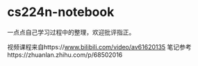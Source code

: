 # cs224n-notebook

一点点自己学习过程中的整理，欢迎批评指正。

视频课程来自https://www.bilibili.com/video/av61620135
笔记参考https://zhuanlan.zhihu.com/p/68502016
